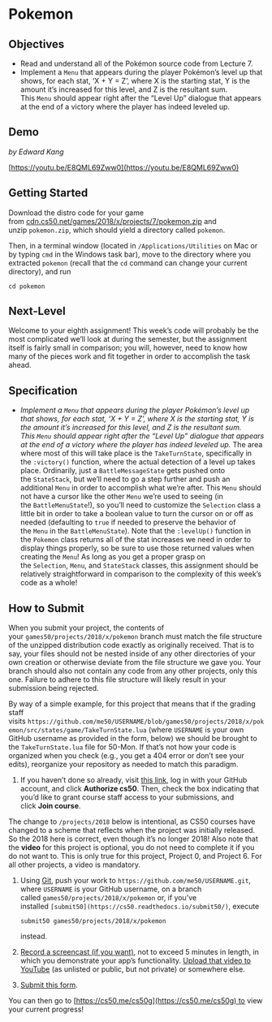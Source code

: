 # Pokemon

## **Objectives**

- Read and understand all of the Pokémon source code from Lecture 7.
- Implement a `Menu` that appears during the player Pokémon’s level up that shows, for each stat, ‘X + Y = Z’, where X is the starting stat, Y is the amount it’s increased for this level, and Z is the resultant sum. This `Menu` should appear right after the “Level Up” dialogue that appears at the end of a victory where the player has indeed leveled up.

## **Demo**

*by Edward Kang*

[https://youtu.be/E8QML69Zww0](https://youtu.be/E8QML69Zww0)

## **Getting Started**

Download the distro code for your game from [cdn.cs50.net/games/2018/x/projects/7/pokemon.zip](https://cdn.cs50.net/games/2018/x/projects/7/pokemon.zip) and unzip `pokemon.zip`, which should yield a directory called `pokemon`.

Then, in a terminal window (located in `/Applications/Utilities` on Mac or by typing `cmd` in the Windows task bar), move to the directory where you extracted `pokemon` (recall that the `cd` command can change your current directory), and run

`cd pokemon`

## **Next-Level**

Welcome to your eighth assignment! This week’s code will probably be the most complicated we’ll look at during the semester, but the assignment itself is fairly small in comparison; you will, however, need to know how many of the pieces work and fit together in order to accomplish the task ahead.

## **Specification**

- *Implement a `Menu` that appears during the player Pokémon’s level up that shows, for each stat, ‘X + Y = Z’, where X is the starting stat, Y is the amount it’s increased for this level, and Z is the resultant sum. This `Menu` should appear right after the “Level Up” dialogue that appears at the end of a victory where the player has indeed leveled up.* The area where most of this will take place is the `TakeTurnState`, specifically in the `:victory()` function, where the actual detection of a level up takes place. Ordinarily, just a `BattleMessageState` gets pushed onto the `StateStack`, but we’ll need to go a step further and push an additional `Menu` in order to accomplish what we’re after. This `Menu` should not have a cursor like the other `Menu` we’re used to seeing (in the `BattleMenuState`!), so you’ll need to customize the `Selection` class a little bit in order to take a boolean value to turn the cursor on or off as needed (defaulting to `true` if needed to preserve the behavior of the `Menu` in the `BattleMenuState`). Note that the `:levelUp()` function in the `Pokemon` class returns all of the stat increases we need in order to display things properly, so be sure to use those returned values when creating the `Menu`! As long as you get a proper grasp on the `Selection`, `Menu`, and `StateStack` classes, this assignment should be relatively straightforward in comparison to the complexity of this week’s code as a whole!

## **How to Submit**

When you submit your project, the contents of your `games50/projects/2018/x/pokemon` branch must match the file structure of the unzipped distribution code exactly as originally received. That is to say, your files should not be nested inside of any other directories of your own creation or otherwise deviate from the file structure we gave you. Your branch should also not contain any code from any other projects, only this one. Failure to adhere to this file structure will likely result in your submission being rejected.

By way of a simple example, for this project that means that if the grading staff visits `https://github.com/me50/USERNAME/blob/games50/projects/2018/x/pokemon/src/states/game/TakeTurnState.lua` (where `USERNAME` is your own GitHub username as provided in the form, below) we should be brought to the `TakeTurnState.lua` file for 50-Mon. If that’s not how your code is organized when you check (e.g., you get a 404 error or don’t see your edits), reorganize your repository as needed to match this paradigm.

1. If you haven’t done so already, visit [this link](https://submit.cs50.io/invites/46e6f2ea29954ce9bb1bdc478a440055), log in with your GitHub account, and click **Authorize cs50**. Then, check the box indicating that you’d like to grant course staff access to your submissions, and click **Join course**.

The change to `/projects/2018` below is intentional, as CS50 courses have changed to a scheme that reflects when the project was initially released. So the 2018 here is correct, even though it’s no longer 2018! Also note that the **video** for this project is optional, you do not need to complete it if you do not want to. This is only true for this project, Project 0, and Project 6. For all other projects, a video is mandatory.

1. Using [Git](https://git-scm.com/downloads), push your work to `https://github.com/me50/USERNAME.git`, where `USERNAME` is your GitHub username, on a branch called `games50/projects/2018/x/pokemon` or, if you’ve installed `[submit50](https://cs50.readthedocs.io/submit50/)`, execute
    
    `submit50 games50/projects/2018/x/pokemon`
    
    instead.
    
2. [Record a screencast (if you want)](https://www.howtogeek.com/205742/how-to-record-your-windows-mac-linux-android-or-ios-screen/), not to exceed 5 minutes in length, in which you demonstrate your app’s functionality. [Upload that video to YouTube](https://www.youtube.com/upload) (as unlisted or public, but not private) or somewhere else.
3. [Submit this form](https://forms.cs50.io/e827348d-1802-43a0-a070-67db983ec21d).

You can then go to [https://cs50.me/cs50g](https://cs50.me/cs50g) to view your current progress!